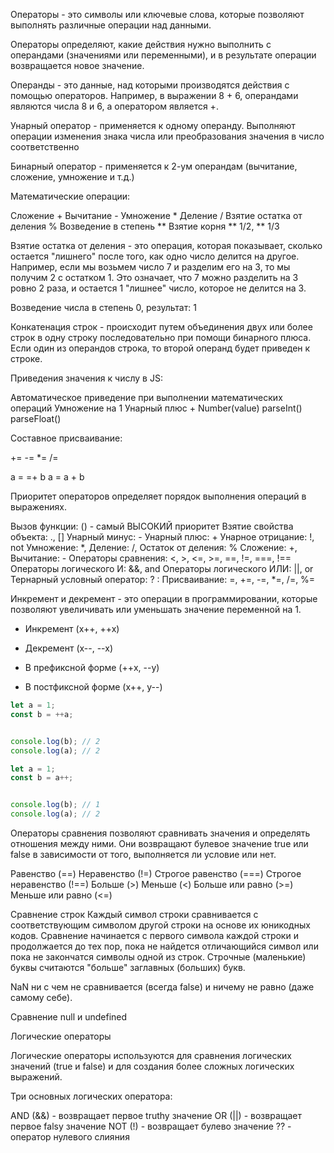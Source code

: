 Операторы - это символы или ключевые слова, которые позволяют выполнять различные операции над данными. 

Операторы определяют, какие действия нужно выполнить с операндами (значениями или переменными), и в результате операции возвращается новое значение.

Операнды - это данные, над которыми производятся действия с помощью операторов. Например, в выражении 8 + 6, операндами являются числа 8 и 6, а оператором является +. 

Унарный оператор - применяется к одному операнду. Выполняют операции изменения знака числа или преобразования значения в число соответственно

Бинарный оператор - применяется к 2-ум операндам (вычитание, сложение, умножение и т.д.)

Математические операции:

Сложение +
Вычитание - 
Умножение *
Деление /
Взятие остатка от деления %
Возведение в степень **
Взятие корня ** 1/2, ** 1/3

Взятие остатка от деления - это операция, которая показывает, сколько остается "лишнего" после того, как одно число делится на другое. Например, если мы возьмем число 7 и разделим его на 3, то мы получим 2 с остатком 1. Это означает, что 7 можно разделить на 3 ровно 2 раза, и остается 1 "лишнее" число, которое не делится на 3.

Возведение числа в степень 0, результат: 1

Конкатенация строк - происходит путем объединения двух или более строк в одну строку последовательно при помощи бинарного плюса. Если один из операндов строка, то второй операнд будет приведен к строке. 

Приведения значения к числу в JS:

Автоматическое приведение при выполнении математических операций
Умножение на 1 
Унарный плюс +
Number(value)
parseInt()
parseFloat()

Составное присваивание:

+=
-=
*=
/=

a = =+ b 
a = a + b

Приоритет операторов определяет порядок выполнения операций в выражениях. 

Вызов функции: () - самый ВЫСОКИЙ приоритет
Взятие свойства объекта: ., []
Унарный минус: -
Унарный плюс: +
Унарное отрицание: !, not
Умножение: *, Деление: /, Остаток от деления: %
Сложение: +, Вычитание: -
Операторы сравнения: <, >, <=, >=, ==, !=, ===, !==
Операторы логического И: &&, and
Операторы логического ИЛИ: ||, or
Тернарный условный оператор: ? :
Присваивание: =, +=, -=, *=, /=, %=

Инкремент и декремент - это операции в программировании, которые позволяют увеличивать или уменьшать значение переменной на 1.

* Инкремент (x++, ++x)
* Декремент (x--, --x)

* В префиксной форме (++x, --y)
* В постфиксной форме (x++, y--)

```javascript
let a = 1;
const b = ++a;


console.log(b); // 2
console.log(a); // 2
```

```javascript
let a = 1;
const b = a++;


console.log(b); // 1
console.log(a); // 2
```

Операторы сравнения позволяют сравнивать значения и определять отношения между ними. 
Они возвращают булевое значение true или false в зависимости от того, выполняется ли условие или нет. 

Равенство (==)
Неравенство (!=)
Строгое равенство (===)
Строгое неравенство (!==)
Больше (>)
Меньше (<)
Больше или равно (>=)
Меньше или равно (<=)

Сравнение строк
Каждый символ строки сравнивается с соответствующим символом другой строки на основе их юникодных кодов. 
Сравнение начинается с первого символа каждой строки и продолжается до тех пор, пока не найдется отличающийся символ или пока не закончатся символы одной из строк.
Строчные (маленькие) буквы считаются "больше" заглавных (больших) букв.

NaN ни с чем не сравнивается (всегда false) и ничему не  равно (даже самому себе).

Cравнение null и undefined

Логические операторы

Логические операторы используются для сравнения логических значений (true и false) и для создания более сложных логических выражений. 

Три основных логических оператора: 

AND (&&) - возвращает первое truthy значение
OR (||) - возвращает первое falsy значение
NOT (!) - возвращает булево значение
?? - оператор нулевого слияния


